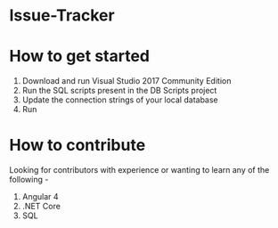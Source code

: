 # Issue-Tracker

# How to get started
1. Download and run Visual Studio 2017 Community Edition
2. Run the SQL scripts present in the DB Scripts project
3. Update the connection strings of your local database
4. Run

# How to contribute 
Looking for contributors with experience or wanting to learn any of the following -
1. Angular 4
2. .NET Core
3. SQL

